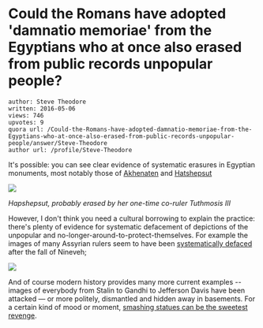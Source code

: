 # Could the Romans have adopted 'damnatio memoriae' from the Egyptians who at once also erased from public records unpopular people?

	author: Steve Theodore
	written: 2016-05-06
	views: 746
	upvotes: 9
	quora url: /Could-the-Romans-have-adopted-damnatio-memoriae-from-the-Egyptians-who-at-once-also-erased-from-public-records-unpopular-people/answer/Steve-Theodore
	author url: /profile/Steve-Theodore


It's possible: you can see clear evidence of systematic erasures in Egyptian monuments, most notably those of [Akhenaten](http://www.djibnet.com/photo/el-amarna/torso-of-akhenaten-damnatio-memoriae-iconoclasm-5569861415.html) and [Hatshepsut](http://www.bbc.co.uk/history/ancient/egyptians/hatshepsut_01.shtml)

![](https://qph.fs.quoracdn.net/main-qimg-55b7954d36a8c7c6884c29fbfb9c0fe4-c)

_Hapshepsut, probably erased by her one-time co-ruler Tuthmosis III_ 

However, I don't think you need a cultural borrowing to explain the practice: there's plenty of evidence for systematic defacement of depictions of the unpopular and no-longer-around-to-protect-themselves. For example the images of many Assyrian rulers seem to have been [systematically defaced](http://www.metmuseum.org/exhibitions/listings/2014/assyria-to-iberia/blog/posts/vanished-images) after the fall of Nineveh;

![](https://qph.fs.quoracdn.net/main-qimg-68e8ccc3dc04b8bd5e4f8c13cc676e32-c)

And of course modern history provides many more current examples -- images of everybody from Stalin to Gandhi to Jefferson Davis have been attacked — or more politely, dismantled and hidden away in basements. For a certain kind of mood or moment, [smashing statues can be the sweetest revenge](http://www.theguardian.com/artanddesign/jonathanjonesblog/2013/dec/09/smashing-statues-sweetest-revenge-protesters-lenin-kiev).

